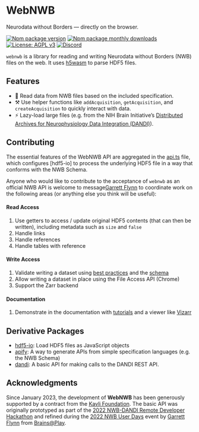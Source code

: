 # WebNWB
Neurodata without Borders — directly on the browser.

[![Npm package version](https://badgen.net/npm/v/webnwb)](https://npmjs.com/package/webnwb)
[![Npm package monthly downloads](https://badgen.net/npm/dm/webnwb)](https://npmjs.ccom/package/webnwb)
[![License: AGPL v3](https://img.shields.io/badge/license-AGPL_v3-blue.svg)](https://www.gnu.org/licenses/agpl-3.0)
[![Discord](https://img.shields.io/badge/community-discord-7289da.svg?sanitize=true)](https://discord.gg/CDxskSh9ZB)


`webnwb` is a library for reading and writing Neurodata without Borders (NWB) files on the web. It uses [h5wasm](https://github.com/usnistgov/h5wasm) to parse HDF5 files.

## Features
- 🔬 Read data from NWB files based on the included specification.
- ⚒️ Use helper functions like `addAcquisition`, `getAcquisition`, and `createAcquisition` to quickly interact with data.
- ⚡ Lazy-load large files (e.g. from the NIH Brain Initiative’s [Distributed Archives for Neurophysiology Data Integration (DANDI)](https://gui.dandiarchive.org/#/)).


## Contributing
The essential features of the WebNWB API are aggregated in the [api.ts](./src/api.ts) file, which configures [hdf5-io] to process the underlying HDF5 file in a way that conforms with the NWB Schema.

Anyone who would like to contribute to the acceptance of `webnwb` as an official NWB API is welcome to message[Garrett Flynn](mailto:garrettmflynn@gmail) to coordinate work on the following areas (or anything else you think will be useful):

#### Read Access
1. Use getters to access / update original HDF5 contents (that can then be written), including metadata such as `size` and `false`
2. Handle links
3. Handle references
4. Handle tables with reference

#### Write Access
1. Validate writing a dataset using [best practices](https://www.nwb.org/best-practices/) and the [schema](https://nwb-schema.readthedocs.io/en/latest/format_description.html#nwbcontainer-nwbdata-nwbdatainterface-base-neurodata-types-for-containers-and-datasets)
2. Allow writing a dataset in place using the File Access API (Chrome)
3. Support the Zarr backend

#### Documentation
1. Demonstrate in the documentation with [tutorials](https://pynwb.readthedocs.io/en/latest/tutorials/general/scratch.html#raw-data) and a viewer like [Vizarr](https://github.com/hms-dbmi/vizarr)

## Derivative Packages
- [hdf5-io](https://github.com/garrettmflynn/hdf5-io): Load HDF5 files as JavaScript objects
- [apify](./src/apify/index.ts): A way to generate APIs from simple specification languages (e.g. the NWB Schema)
- [dandi](./src/dandi/index.ts): A basic API for making calls to the DANDI REST API.

## Acknowledgments
Since January 2023, the development of **WebNWB** has been generously supported by a contract from the [Kavli Foundation](https://kavlifoundation.org/). The basic API was originally prototyped as part of the [2022 NWB-DANDI Remote Developer Hackathon](https://neurodatawithoutborders.github.io/nwb_hackathons/HCK12_2022_Remote/) and refined during the [2022 NWB User Days](https://neurodatawithoutborders.github.io/nwb_hackathons/HCK13_2022_Janelia/) event by [Garrett Flynn](https://github.com/garrettmflynn) from [Brains@Play](https://github.com/brainsatplay).